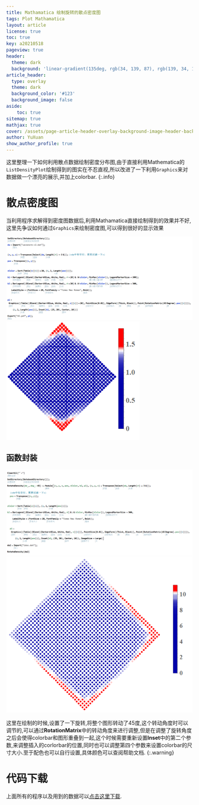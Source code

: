 ```yaml
---
title: Mathamatica 绘制旋转的散点密度图
tags: Plot Mathamatica
layout: article
license: true
toc: true
key: a20210518
pageview: true
header:
  theme: dark
  background: 'linear-gradient(135deg, rgb(34, 139, 87), rgb(139, 34, 139))'
article_header:
  type: overlay
  theme: dark
  background_color: '#123'
  background_image: false
aside:
    toc: true
sitemap: true
mathjax: true
cover: /assets/page-article-header-overlay-background-image-header-background.jpg
author: YuXuan
show_author_profile: true
---
```

这里整理一下如何利用散点数据绘制密度分布图,由于直接利用Mathematica的`ListDensityPlot`绘制得到的图实在不忍直视,所以改进了一下利用`Graphics`来对数据做一个漂亮的展示,并加上colorbar.
{:.info}
<!--more-->
# 散点密度图
当利用程序求解得到密度图数据后,利用Mathamatica直接绘制得到的效果并不好,这里先争议如何通过`Graphics`来绘制密度图,可以得到很好的显示效果

![png](/assets/images/Mma/den-scatter1.png)
![png](/assets/images/Mma/r1.png)

## 函数封装

![png](/assets/images/Mma/den-scatter2.png)
![png](/assets/images/Mma/r2.png)

这里在绘制的时候,设置了一下旋转,将整个图形转动了45度,这个转动角度时可以调节的,可以通过**RotationMatrix**中的转动角度来进行调整,但是在调整了旋转角度之后会使得colorbar和图形重叠到一起,这个时候需要重新设置**Inset**中的第二个参数,来调整插入的corlorbar的位置,同时也可以调整第四个参数来设置colorbar的尺寸大小.至于配色也可以自行设置,具体颜色可以查阅帮助文档.
{:.warning}

# 代码下载

上面所有的程序以及用到的数据可以[点击这里下载](/assets/data/rotate-den.zip).

